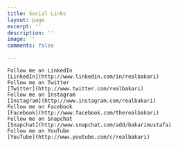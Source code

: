 ```yaml
---
title: Social Links
layout: page
excerpt: ''
description: ''
image: ''
comments: false

---
```

    Follow me on LinkedIn
    [LinkedIn](http://www.linkedin.com/in/realbakari)
    Follow me on Twitter
    [Twitter](http://www.twitter.com/realbakari)
    Follow me on Instagram
    [Instagram](http://www.instagram.com/realbakari)
    Follow me on Facebook
    [Facebook](http://www.facebook.com/therealbakari)
    Follow me on Snapchat
    [Snapchat](http://www.snapchat.com/add/bakarimustafa)
    Follow me on YouTube
    [YouTube](http://www.youtube.com/c/realbakari)